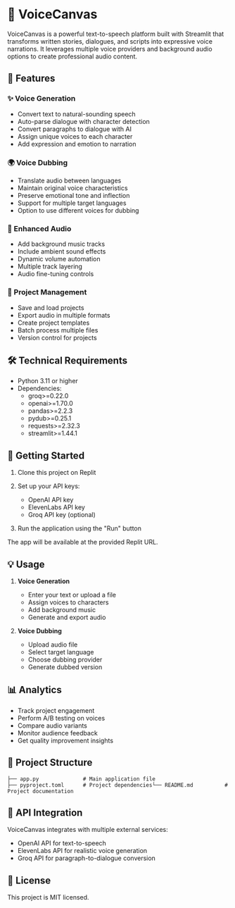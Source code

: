 # 🎨 VoiceCanvas

VoiceCanvas is a powerful text-to-speech platform built with Streamlit that transforms written stories, dialogues, and scripts into expressive voice narrations. It leverages multiple voice providers and background audio options to create professional audio content.

## 🚀 Features

### ✨ Voice Generation
- Convert text to natural-sounding speech
- Auto-parse dialogue with character detection
- Convert paragraphs to dialogue with AI
- Assign unique voices to each character
- Add expression and emotion to narration

### 🌍 Voice Dubbing
- Translate audio between languages
- Maintain original voice characteristics
- Preserve emotional tone and inflection
- Support for multiple target languages
- Option to use different voices for dubbing

### 🎵 Enhanced Audio
- Add background music tracks
- Include ambient sound effects
- Dynamic volume automation
- Multiple track layering
- Audio fine-tuning controls

### 📂 Project Management
- Save and load projects
- Export audio in multiple formats
- Create project templates
- Batch process multiple files
- Version control for projects

## 🛠️ Technical Requirements

- Python 3.11 or higher
- Dependencies:
  - groq>=0.22.0
  - openai>=1.70.0
  - pandas>=2.2.3
  - pydub>=0.25.1
  - requests>=2.32.3
  - streamlit>=1.44.1

## 🚀 Getting Started

1. Clone this project on Replit
2. Set up your API keys:
   - OpenAI API key
   - ElevenLabs API key
   - Groq API key (optional)

3. Run the application using the "Run" button

The app will be available at the provided Replit URL.

## 💡 Usage

1. **Voice Generation**
   - Enter your text or upload a file
   - Assign voices to characters
   - Add background music
   - Generate and export audio

2. **Voice Dubbing**
   - Upload audio file
   - Select target language
   - Choose dubbing provider
   - Generate dubbed version

## 📊 Analytics

- Track project engagement
- Perform A/B testing on voices
- Compare audio variants
- Monitor audience feedback
- Get quality improvement insights

## 🎯 Project Structure

```
├── app.py              # Main application file
├── pyproject.toml      # Project dependencies└── README.md          # Project documentation
```

## 🔑 API Integration

VoiceCanvas integrates with multiple external services:
- OpenAI API for text-to-speech
- ElevenLabs API for realistic voice generation
- Groq API for paragraph-to-dialogue conversion

## 📝 License

This project is MIT licensed.
